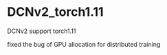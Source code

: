 # DCNv2_torch1.11

DCNv2 support torch1.11

fixed the bug of GPU allocation for distributed training

